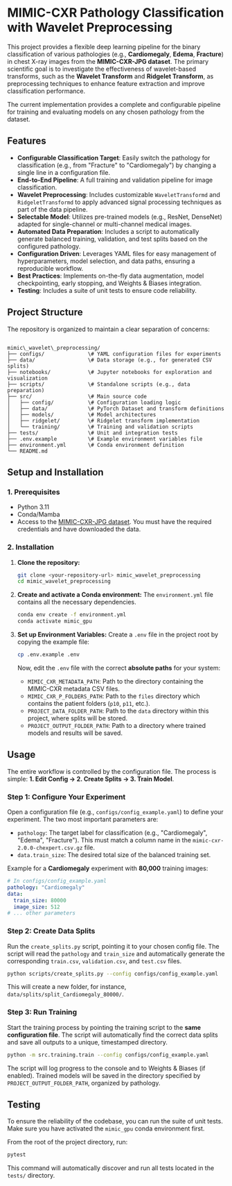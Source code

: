 # MIMIC-CXR Pathology Classification with Wavelet Preprocessing

This project provides a flexible deep learning pipeline for the binary classification of various pathologies (e.g., **Cardiomegaly**, **Edema**, **Fracture**) in chest X-ray images from the **MIMIC-CXR-JPG dataset**. The primary scientific goal is to investigate the effectiveness of wavelet-based transforms, such as the **Wavelet Transform** and **Ridgelet Transform**, as preprocessing techniques to enhance feature extraction and improve classification performance.

The current implementation provides a complete and configurable pipeline for training and evaluating models on any chosen pathology from the dataset.

## Features

  * **Configurable Classification Target**: Easily switch the pathology for classification (e.g., from "Fracture" to "Cardiomegaly") by changing a single line in a configuration file.
  * **End-to-End Pipeline**: A full training and validation pipeline for image classification.
  * **Wavelet Preprocessing**: Includes customizable `WaveletTransformd` and `RidgeletTransformd` to apply advanced signal processing techniques as part of the data pipeline.
  * **Selectable Model**: Utilizes pre-trained models (e.g., ResNet, DenseNet) adapted for single-channel or multi-channel medical images.
  * **Automated Data Preparation**: Includes a script to automatically generate balanced training, validation, and test splits based on the configured pathology.
  * **Configuration Driven**: Leverages YAML files for easy management of hyperparameters, model selection, and data paths, ensuring a reproducible workflow.
  * **Best Practices**: Implements on-the-fly data augmentation, model checkpointing, early stopping, and Weights & Biases integration.
  * **Testing**: Includes a suite of unit tests to ensure code reliability.

## Project Structure

The repository is organized to maintain a clear separation of concerns:

```

mimic\_wavelet\_preprocessing/
├── configs/              \# YAML configuration files for experiments
├── data/                 \# Data storage (e.g., for generated CSV splits)
├── notebooks/            \# Jupyter notebooks for exploration and visualization
├── scripts/              \# Standalone scripts (e.g., data preparation)
├── src/                  \# Main source code
│   ├── config/           \# Configuration loading logic
│   ├── data/             \# PyTorch Dataset and transform definitions
│   ├── models/           \# Model architectures
│   ├── ridgelet/         \# Ridgelet transform implementation
│   └── training/         \# Training and validation scripts
├── tests/                \# Unit and integration tests
├── .env.example          \# Example environment variables file
├── environment.yml       \# Conda environment definition
└── README.md

````

## Setup and Installation

### 1. Prerequisites

  * Python 3.11
  * Conda/Mamba
  * Access to the [MIMIC-CXR-JPG dataset](https://physionet.org/content/mimic-cxr-jpg/2.0.0/). You must have the required credentials and have downloaded the data.

### 2. Installation

1.  **Clone the repository:**

    ```bash
    git clone <your-repository-url> mimic_wavelet_preprocessing
    cd mimic_wavelet_preprocessing
    ```

2.  **Create and activate a Conda environment:**
    The `environment.yml` file contains all the necessary dependencies.

    ```bash
    conda env create -f environment.yml
    conda activate mimic_gpu
    ```

3.  **Set up Environment Variables:**
    Create a `.env` file in the project root by copying the example file:

    ```bash
    cp .env.example .env
    ```

    Now, edit the `.env` file with the correct **absolute paths** for your system:

      * `MIMIC_CXR_METADATA_PATH`: Path to the directory containing the MIMIC-CXR metadata CSV files.
      * `MIMIC_CXR_P_FOLDERS_PATH`: Path to the `files` directory which contains the patient folders (`p10`, `p11`, etc.).
      * `PROJECT_DATA_FOLDER_PATH`: Path to the `data` directory within this project, where splits will be stored.
      * `PROJECT_OUTPUT_FOLDER_PATH`: Path to a directory where trained models and results will be saved.

## Usage

The entire workflow is controlled by the configuration file. The process is simple: **1. Edit Config -> 2. Create Splits -> 3. Train Model**.

### Step 1: Configure Your Experiment

Open a configuration file (e.g., `configs/config_example.yaml`) to define your experiment. The two most important parameters are:

  * `pathology`: The target label for classification (e.g., "Cardiomegaly", "Edema", "Fracture"). This must match a column name in the `mimic-cxr-2.0.0-chexpert.csv.gz` file.
  * `data.train_size`: The desired total size of the balanced training set.

Example for a **Cardiomegaly** experiment with **80,000** training images:

```yaml
# In configs/config_example.yaml
pathology: "Cardiomegaly"
data:
  train_size: 80000
  image_size: 512
# ... other parameters
````

### Step 2: Create Data Splits

Run the `create_splits.py` script, pointing it to your chosen config file. The script will read the `pathology` and `train_size` and automatically generate the corresponding `train.csv`, `validation.csv`, and `test.csv` files.

```bash
python scripts/create_splits.py --config configs/config_example.yaml
```

This will create a new folder, for instance, `data/splits/split_Cardiomegaly_80000/`.

### Step 3: Run Training

Start the training process by pointing the training script to the **same configuration file**. The script will automatically find the correct data splits and save all outputs to a unique, timestamped directory.

```bash
python -m src.training.train --config configs/config_example.yaml
```

The script will log progress to the console and to Weights & Biases (if enabled). Trained models will be saved in the directory specified by `PROJECT_OUTPUT_FOLDER_PATH`, organized by pathology.

## Testing

To ensure the reliability of the codebase, you can run the suite of unit tests. Make sure you have activated the `mimic_gpu` conda environment first.

From the root of the project directory, run:

```bash
pytest
```

This command will automatically discover and run all tests located in the `tests/` directory.
